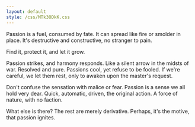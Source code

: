 ```yaml
---
layout: default
style: /css/MTk3ODkK.css
---
```


Passion is a fuel, consumed by fate. It can spread like fire or smolder in
place. It's destructive and constructive, no stranger to pain.

Find it, protect it, and let it grow.

Passion strikes, and harmony responds. Like a silent arrow in the midsts of
war. Resolved and pure. Passions cool, yet refuse to be fooled. If we're
careful, we let them rest, only to awaken upon the master's request.

Don't confuse the sensation with malice or fear. Passion is a sense we all hold
very dear. Quick, automatic, driven, the original action. A force of nature,
with no faction.

What else is there? The rest are merely derivative. Perhaps, it's the motive,
that passion ignites.
